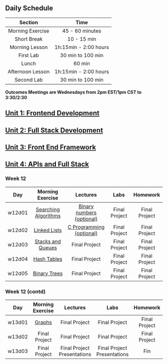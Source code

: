 ## Daily Schedule
| Section | Time |
|:--:|:---------:|
| Morning Exercise | 45 - 60 minutes |
| Short Break | 10 - 15 min |
| Morning Lesson | 1h:15min - 2:00 hours |
| First Lab | 30 min to 100 min |
| Lunch | 60 min |
| Afternoon Lesson | 1h:15min - 2:00 hours |
| Second Lab | 30 min to 100 min |

**Outcomes Meetings are Wednesdays from 2pm EST/1pm CST to 3:30/2:30**

## [Unit 1: Frontend Development](./1_front_end_development/README.md)

## [Unit 2: Full Stack Development](./2_full_stack_dev/README.md)

## [Unit 3: Front End Framework](./3_front_end_frameworks/README.md)

## [Unit 4: APIs and Full Stack](./4_APIs_and_full_stack/README.md)

### Week 12
| Day | Morning Exercise | Lectures | Labs | Homework |
|:---:|:-----------:|:-------:|:-----------:|:-----------:|
| w12d01 | [Searching Algorithms](./4_APIs_and_full_stack/w12d01/morning_exercise/) | [Binary numbers (optional)](./4_APIs_and_full_stack/w12d01/instructor_notes/binary/) | Final Project | Final Project |
| w12d02 | [Linked Lists](./4_APIs_and_full_stack/w12d02/morning_exercise/) | [C Programming (optional)](./4_APIs_and_full_stack/w12d02/instructor_notes/c-programming.md) | Final Project | Final Project |
| w12d03 | [Stacks and Queues](./4_APIs_and_full_stack/w12d03/morning_exercise/stacks-and-queues/README.md) | Final Project | Final Project | Final Project |
| w12d04 | [Hash Tables](./4_APIs_and_full_stack/w12d04/morning_exercise/) | Final Project | Final Project | Final Project |
| w12d05 | [Binary Trees](./4_APIs_and_full_stack/w12d05/morning_exercise/binary-trees-and-tries/README.md) | Final Project | Final Project | Final Project |

### Week 12 (contd)
| Day | Morning Exercise | Lectures | Labs | Homework |
|:---:|:-----------:|:-------:|:-----------:|:-----------:|
| w13d01 | [Graphs](./4_APIs_and_full_stack/w13d01/morning_exercise/) | Final Project | Final Project | Final Project |
| w13d02 | Final Project | Final Project | Final Project | Final Project |
| w13d03 | Final Project | Final Project Presentations | Final Project Presentations | Fin |
